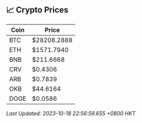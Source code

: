 ## 📈 Crypto Prices

| Coin | Price |
| ---- | ----- |
| BTC | $28208.2888 |
| ETH | $1571.7940 |
| BNB | $211.6668 |
| CRV | $0.4306 |
| ARB | $0.7839 |
| OKB | $44.6164 |
| DOGE | $0.0586 |

_Last Updated: 2023-10-18 22:56:59.655 +0800 HKT_
